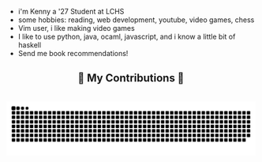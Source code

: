  - i'm Kenny a '27 Student at LCHS 
 - some hobbies: reading, web development, youtube, video games, chess
 - Vim user, i like making video games
 - I like to use python, java, ocaml, javascript, and i know a little bit of haskell
 - Send me book recommendations!


<div align="center">
  <h2>🐍 My Contributions 🐍</h2>
  <br>
  <img alt="snake eating my contributions" src="https://raw.githubusercontent.com/salesp07/salesp07/output/github-contribution-grid-snake.svg" />
  
  <br/><br/><br/>
</div>
